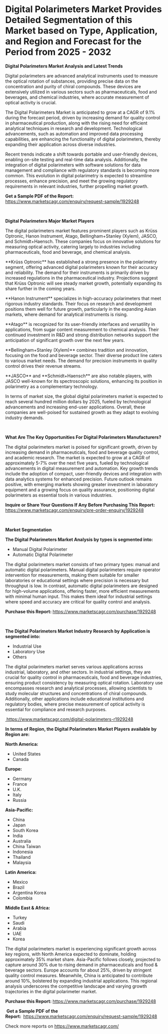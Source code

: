 <p><h1>Digital Polarimeters Market Provides Detailed Segmentation of this Market based on Type, Application, and Region and Forecast for the Period from 2025 - 2032</h1></p><p><strong>Digital Polarimeters Market Analysis and Latest Trends</strong></p>
<p><p>Digital polarimeters are advanced analytical instruments used to measure the optical rotation of substances, providing precise data on the concentration and purity of chiral compounds. These devices are extensively utilized in various sectors such as pharmaceuticals, food and beverages, and chemical industries, where accurate measurement of optical activity is crucial.</p><p>The Digital Polarimeters Market is anticipated to grow at a CAGR of 9.1% during the forecast period, driven by increasing demand for quality control in pharmaceutical production, along with the rising need for efficient analytical techniques in research and development. Technological advancements, such as automation and improved data processing capabilities, are enhancing the functionality of digital polarimeters, thereby expanding their application across diverse industries.</p><p>Recent trends indicate a shift towards portable and user-friendly devices, enabling on-site testing and real-time data analysis. Additionally, the integration of digital polarimeters with software solutions for data management and compliance with regulatory standards is becoming more common. This evolution in digital polarimetry is expected to streamline processes, enhance precision, and meet the growing regulatory requirements in relevant industries, further propelling market growth.</p></p>
<p><strong>Get a Sample PDF of the Report:&nbsp;</strong> <a href="https://www.marketscagr.com/enquiry/request-sample/1929248?utm_campaign=1097&utm_medium=2&utm_source=Github&utm_content=ia&utm_term=20022025&utm_id=digital-polarimeters">https://www.marketscagr.com/enquiry/request-sample/1929248</a></p>
<p>&nbsp;</p>
<p><strong>Digital Polarimeters Major Market Players</strong></p>
<p><p>The digital polarimeters market features prominent players such as Krüss Optronic, Hanon Instrument, Atago, Bellingham+Stanley (Xylem), JASCO, and Schmidt+Haensch. These companies focus on innovative solutions for measuring optical activity, catering largely to industries including pharmaceuticals, food and beverage, and chemical analysis.</p><p>**Krüss Optronic** has established a strong presence in the polarimetry segment, offering advanced digital polarimeters known for their accuracy and reliability. The demand for their instruments is primarily driven by increased regulations in the pharmaceutical industry. Projections suggest that Krüss Optronic will see steady market growth, potentially expanding its share further in the coming years.</p><p>**Hanon Instrument** specializes in high-accuracy polarimeters that meet rigorous industry standards. Their focus on research and development positions them well for future growth, particularly in the expanding Asian markets, where demand for analytical instruments is rising.</p><p>**Atago** is recognized for its user-friendly interfaces and versatility in applications, from sugar content measurement to chemical analysis. Their continued investment in R&D and strong distribution networks support the anticipation of significant growth over the next few years.</p><p>**Bellingham+Stanley (Xylem)** combines tradition and innovation, focusing on the food and beverage sector. Their diverse product line caters to various market needs. The demand for precision instruments in quality control drives their revenue streams.</p><p>**JASCO** and **Schmidt+Haensch** are also notable players, with JASCO well-known for its spectroscopic solutions, enhancing its position in polarimetry as a complementary technology.</p><p>In terms of market size, the global digital polarimeters market is expected to reach several hundred million dollars by 2025, fueled by technological advancements and increasing end-user applications. Overall, these companies are well-poised for sustained growth as they adapt to evolving industry demands.</p></p>
<p>&nbsp;</p>
<p><strong>What Are The Key Opportunities For Digital Polarimeters Manufacturers?</strong></p>
<p><p>The digital polarimeters market is poised for significant growth, driven by increasing demand in pharmaceuticals, food and beverage quality control, and academic research. The market is expected to grow at a CAGR of approximately 5-7% over the next five years, fueled by technological advancements in digital measurement and automation. Key growth trends include the adoption of compact, user-friendly devices and integration with data analytics systems for enhanced precision. Future outlook remains positive, with emerging markets showing greater investment in laboratory equipment and a growing focus on quality assurance, positioning digital polarimeters as essential tools in various industries.</p></p>
<p><strong>Inquire or Share Your Questions If Any Before Purchasing This Report:</strong> <a href="https://www.marketscagr.com/enquiry/pre-order-enquiry/1929248?utm_campaign=1097&utm_medium=2&utm_source=Github&utm_content=ia&utm_term=20022025&utm_id=digital-polarimeters">https://www.marketscagr.com/enquiry/pre-order-enquiry/1929248</a></p>
<p>&nbsp;</p>
<p><strong>Market Segmentation</strong></p>
<p><strong>The Digital Polarimeters Market Analysis by types is segmented into:</strong></p>
<p><ul><li>Manual Digital Polarimeter</li><li>Automatic Digital Polarimeter</li></ul></p>
<p><p>The digital polarimeters market consists of two primary types: manual and automatic digital polarimeters. Manual digital polarimeters require operator intervention for measurements, making them suitable for smaller laboratories or educational settings where precision is necessary but throughput is low. In contrast, automatic digital polarimeters are designed for high-volume applications, offering faster, more efficient measurements with minimal human input. This makes them ideal for industrial settings where speed and accuracy are critical for quality control and analysis.</p></p>
<p><strong>Purchase this Report:&nbsp;</strong><a href="https://www.marketscagr.com/purchase/1929248?utm_campaign=1097&utm_medium=2&utm_source=Github&utm_content=ia&utm_term=20022025&utm_id=digital-polarimeters">https://www.marketscagr.com/purchase/1929248</a></p>
<p>&nbsp;</p>
<p><strong>The Digital Polarimeters Market Industry Research by Application is segmented into:</strong></p>
<p><ul><li>Industrial Use</li><li>Laboratory Use</li><li>Others</li></ul></p>
<p><p>The digital polarimeters market serves various applications across industrial, laboratory, and other sectors. In industrial settings, they are crucial for quality control in pharmaceuticals, food and beverage industries, ensuring product consistency by measuring optical rotation. Laboratory use encompasses research and analytical processes, allowing scientists to study molecular structures and concentrations of chiral compounds. Additionally, other applications include educational institutions and regulatory bodies, where precise measurement of optical activity is essential for compliance and research purposes.</p></p>
<p><a href="https://www.marketscagr.com/digital-polarimeters-r1929248?utm_campaign=1097&utm_medium=2&utm_source=Github&utm_content=ia&utm_term=20022025&utm_id=digital-polarimeters">&nbsp;https://www.marketscagr.com/digital-polarimeters-r1929248</a></p>
<p><strong>In terms of Region, the Digital Polarimeters Market Players available by Region are:</strong></p>
<p>
    <p> <strong> North America: </strong>
        <ul>
            <li>United States</li>
            <li>Canada</li>
        </ul>
        </p> 
    <p> <strong> Europe: </strong>
        <ul>
            <li>Germany</li>
            <li>France</li>
            <li>U.K.</li>
            <li>Italy</li>
            <li>Russia</li>
        </ul>
        </p> 
    <p> <strong> Asia-Pacific: </strong>
        <ul>
            <li>China</li>
            <li>Japan</li>
            <li>South Korea</li>
            <li>India</li>
            <li>Australia</li>
            <li>China Taiwan</li>
            <li>Indonesia</li>
            <li>Thailand</li>
            <li>Malaysia</li>
        </ul>
        </p> 
    <p> <strong> Latin America: </strong>
        <ul>
            <li>Mexico</li>
            <li>Brazil</li>
            <li>Argentina Korea</li>
            <li>Colombia</li>
        </ul>
        </p> 
    <p> <strong> Middle East & Africa: </strong>
        <ul>
            <li>Turkey</li>
            <li>Saudi</li>
            <li>Arabia</li>
            <li>UAE</li>
            <li>Korea</li>
        </ul>
    </p>
    </p>
<p><p>The digital polarimeters market is experiencing significant growth across key regions, with North America expected to dominate, holding approximately 35% market share. Asia-Pacific follows closely, projected to capture around 30% due to rising demand in pharmaceuticals and food & beverage sectors. Europe accounts for about 25%, driven by stringent quality control measures. Meanwhile, China is anticipated to contribute around 10%, bolstered by expanding industrial applications. This regional analysis underscores the competitive landscape and varying growth trajectories in the digital polarimeter market.</p></p>
<p><strong>Purchase this Report: </strong><a href="https://www.marketscagr.com/purchase/1929248?utm_campaign=1097&utm_medium=2&utm_source=Github&utm_content=ia&utm_term=20022025&utm_id=digital-polarimeters">https://www.marketscagr.com/purchase/1929248</a></p>
<p>&nbsp;<strong>Get a Sample PDF of the Report:&nbsp;&nbsp;</strong><a href="https://www.marketscagr.com/enquiry/request-sample/1929248?utm_campaign=1097&utm_medium=2&utm_source=Github&utm_content=ia&utm_term=20022025&utm_id=digital-polarimeters">https://www.marketscagr.com/enquiry/request-sample/1929248</a></p>
<p><strong></strong></p>
<p>Check more reports on <a href="https://www.marketscagr.com/?utm_campaign=1097&utm_medium=2&utm_source=Github&utm_content=ia&utm_term=20022025&utm_id=digital-polarimeters">https://www.marketscagr.com/</a></p>